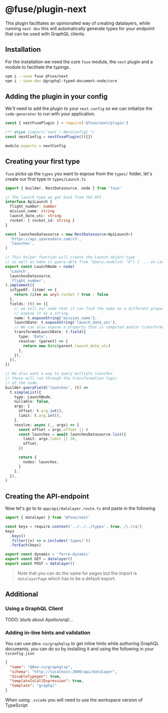 # @fuse/plugin-next

This plugin facilitates an opinionated way of creating datalayers, while running `next dev`
this will automatically generate types for your endpoint that can be used with GraphQL clients.

## Installation

For the installation we need the core `fuse` module, the `next` plugin and a module
to facilitate the typings.

```sh
npm i --save fuse @fuse/next
npm i --save-dev @graphql-typed-document-node/core
```

## Adding the plugin in your config

We'll need to add the plugin to your `next.config` so we can initialize the `code-generator`
to run with your application.

```js
const { nextFusePlugin } = require('@fuse/next/plugin')

/** @type {import('next').NextConfig} */
const nextConfig = nextFusePlugin()({})

module.exports = nextConfig
```

## Creating your first type

`fuse` picks up the `types` you want to expose from the `types/` folder, let's create our first type
in `types/Launch.ts`

```ts
import { builder, RestDatasource, node } from 'fuse'

// The launch type we get back from the API
interface ApiLaunch {
  flight_number: number
  mission_name: string
  launch_date_utc: string
  rocket: { rocket_id: string }
}

const launchesDatasource = new RestDatasource<ApiLaunch>(
  'https://api.spacexdata.com/v3',
  'launches',
)

// This helper function will create the Launch object-type
// as well as make it query-able from "Query.node(id: "X") { ... on Launch { id name } }"
export const LaunchNode = node(
  'Launch',
  launchesDatasource,
  'flight_number',
).implement({
  isTypeOf: (item) => {
    return (item as any).rocket ? true : false
  },
  fields: (t) => ({
    // we tell our node that it can find the name on a different property named mission_name and to
    // expose it as a string.
    name: t.exposeString('mission_name'),
    launchDate: t.exposeString('launch_date_utc'),
    // We can also expose a property that is computed and/or transformed from a different property
    transformedLaunchDate: t.field({
      type: 'Date',
      resolve: (parent) => {
        return new Date(parent.launch_date_utc)
      },
    }),
  }),
})

// We also want a way to query multiple launches
// these will run through the transformation logic
// of the node.
builder.queryField('launches', (t) =>
  t.simpleList({
    type: LaunchNode,
    nullable: false,
    args: {
      offset: t.arg.int(),
      limit: t.arg.int(),
    },
    resolve: async (_, args) => {
      const offset = args.offset || 0
      const launches = await launchesDatasource.list({
        limit: args.limit || 10,
        offset,
      })

      return {
        nodes: launches,
      }
    },
  }),
)
```

## Creating the API-endpoint

Now let's go to to `app/api/datalayer.route.ts` and paste in the following

```ts
import { datalayer } from '@fuse/next'

const keys = require.context('../../../types', true, /\.ts$/)
keys
  .keys()
  .filter((x) => x.includes('types/'))
  .forEach(keys)

export const dynamic = 'force-dynamic'
export const GET = datalayer()
export const POST = datalayer()
```

> Note that you can do the same for pages but the import is `datalayerPage` which has to be a default export.

## Additional

### Using a GraphQL Client

TODO: blurb about Apollo/urql/...

### Adding in-line hints and validation

You can use `@0no-co/graphqlsp` to get inline hints while authoring GraphQL documents, you can do so by installing it
and using the following in your `tsconfig.json`

```json
{
  "name": "@0no-co/graphqlsp",
  "schema": "http://localhost:3000/api/datalayer",
  "disableTypegen": true,
  "templateIsCallExpression": true,
  "template": "graphql"
}
```

When using `.vscode` you will need to use the workspace version of TypeScript
